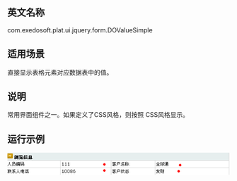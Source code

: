 ## 英文名称 ##

com.exedosoft.plat.ui.jquery.form.DOValueSimple

## 适用场景 ##

直接显示表格元素对应数据表中的值。

## 说明 ##

常用界面组件之一。如果定义了CSS风格，则按照 CSS风格显示。

## 运行示例 ##


<img src='imgs/t_valuesimple.png' />
